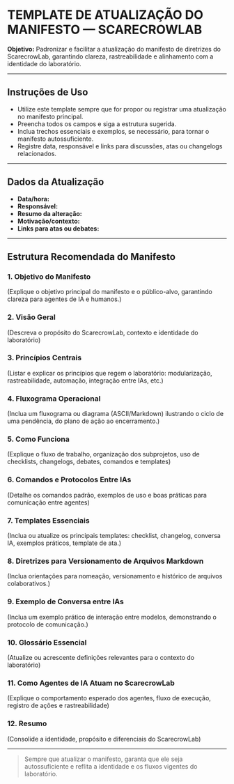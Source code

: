 # TEMPLATE DE ATUALIZAÇÃO DO MANIFESTO — SCARECROWLAB

**Objetivo:** Padronizar e facilitar a atualização do manifesto de diretrizes do ScarecrowLab, garantindo clareza, rastreabilidade e alinhamento com a identidade do laboratório.

---

## Instruções de Uso
- Utilize este template sempre que for propor ou registrar uma atualização no manifesto principal.
- Preencha todos os campos e siga a estrutura sugerida.
- Inclua trechos essenciais e exemplos, se necessário, para tornar o manifesto autossuficiente.
- Registre data, responsável e links para discussões, atas ou changelogs relacionados.

---

## Dados da Atualização
- **Data/hora:**
- **Responsável:**
- **Resumo da alteração:**
- **Motivação/contexto:**
- **Links para atas ou debates:**

---


## Estrutura Recomendada do Manifesto

### 1. Objetivo do Manifesto
(Explique o objetivo principal do manifesto e o público-alvo, garantindo clareza para agentes de IA e humanos.)

### 2. Visão Geral
(Descreva o propósito do ScarecrowLab, contexto e identidade do laboratório)

### 3. Princípios Centrais
(Listar e explicar os princípios que regem o laboratório: modularização, rastreabilidade, automação, integração entre IAs, etc.)

### 4. Fluxograma Operacional
(Inclua um fluxograma ou diagrama (ASCII/Markdown) ilustrando o ciclo de uma pendência, do plano de ação ao encerramento.)

### 5. Como Funciona
(Explique o fluxo de trabalho, organização dos subprojetos, uso de checklists, changelogs, debates, comandos e templates)

### 6. Comandos e Protocolos Entre IAs
(Detalhe os comandos padrão, exemplos de uso e boas práticas para comunicação entre agentes)

### 7. Templates Essenciais
(Inclua ou atualize os principais templates: checklist, changelog, conversa IA, exemplos práticos, template de ata.)

### 8. Diretrizes para Versionamento de Arquivos Markdown
(Inclua orientações para nomeação, versionamento e histórico de arquivos colaborativos.)

### 9. Exemplo de Conversa entre IAs
(Inclua um exemplo prático de interação entre modelos, demonstrando o protocolo de comunicação.)

### 10. Glossário Essencial
(Atualize ou acrescente definições relevantes para o contexto do laboratório)

### 11. Como Agentes de IA Atuam no ScarecrowLab
(Explique o comportamento esperado dos agentes, fluxo de execução, registro de ações e rastreabilidade)

### 12. Resumo
(Consolide a identidade, propósito e diferenciais do ScarecrowLab)

---

> Sempre que atualizar o manifesto, garanta que ele seja autossuficiente e reflita a identidade e os fluxos vigentes do laboratório.
